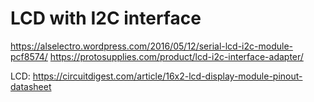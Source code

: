 # LCD with I2C interface

https://alselectro.wordpress.com/2016/05/12/serial-lcd-i2c-module-pcf8574/
https://protosupplies.com/product/lcd-i2c-interface-adapter/

LCD: https://circuitdigest.com/article/16x2-lcd-display-module-pinout-datasheet